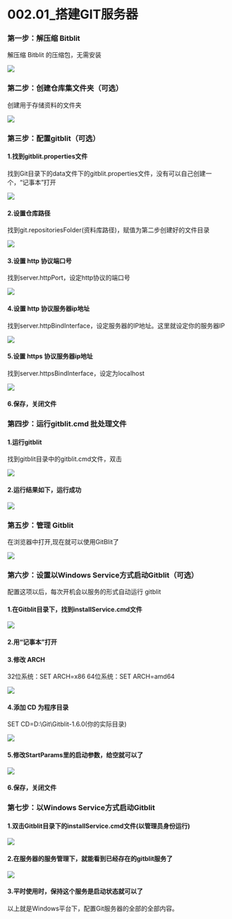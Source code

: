 # 002.01_搭建GIT服务器
### 第一步：解压缩 Bitblit
解压缩 Bitblit 的压缩包，无需安装

![](img/001.png)

### 第二步：创建仓库集文件夹（可选）
创建用于存储资料的文件夹

![](img/002.png)

### 第三步：配置gitblit（可选）
#### 1.找到gitblit.properties文件
找到Git目录下的data文件下的gitblit.properties文件，没有可以自己创建一个，“记事本”打开

![](img/003.png)

#### 2.设置仓库路径
找到git.repositoriesFolder(资料库路径)，赋值为第二步创建好的文件目录

![](img/004.png)

#### 3.设置 http 协议端口号
找到server.httpPort，设定http协议的端口号

![](img/005.png)

#### 4.设置 http 协议服务器ip地址
找到server.httpBindInterface，设定服务器的IP地址。这里就设定你的服务器IP

![](img/006.png)

#### 5.设置 https 协议服务器ip地址
找到server.httpsBindInterface，设定为localhost

![](img/007.png)

#### 6.保存，关闭文件

### 第四步：运行gitblit.cmd 批处理文件
#### 1.运行gitblit
找到gitblit目录中的gitblit.cmd文件，双击

![](img/008.png)

#### 2.运行结果如下，运行成功
![](img/009.png)

### 第五步：管理 Gitblit
在浏览器中打开,现在就可以使用GitBlit了

![](img/010.png)

### 第六步：设置以Windows Service方式启动Gitblit（可选）
配置这项以后，每次开机会以服务的形式自动运行 gitblit

#### 1.在Gitblit目录下，找到installService.cmd文件
![](img/011.png)

#### 2.用“记事本”打开
#### 3.修改 ARCH
32位系统：SET ARCH=x86
64位系统：SET ARCH=amd64

![](img/012.png)

#### 4.添加 CD 为程序目录
SET CD=D:\Git\Gitblit-1.6.0(你的实际目录)

![](img/013.png)

#### 5.修改StartParams里的启动参数，给空就可以了
![](img/014.png)

#### 6.保存，关闭文件

### 第七步：以Windows Service方式启动Gitblit
#### 1.双击Gitblit目录下的installService.cmd文件(以管理员身份运行)
![](img/015.png)

#### 2.在服务器的服务管理下，就能看到已经存在的gitblit服务了
![](img/016.png)

#### 3.平时使用时，保持这个服务是启动状态就可以了

以上就是Windows平台下，配置Git服务器的全部的全部内容。